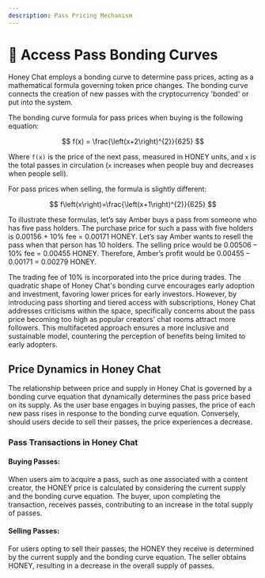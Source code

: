 ```yaml
---
description: Pass Pricing Mechanism
---
```


# 🧮 Access Pass Bonding Curves

Honey Chat employs a bonding curve to determine pass prices, acting as a mathematical formula governing token price changes. The bonding curve connects the creation of new passes with the cryptocurrency 'bonded' or put into the system.&#x20;

The bonding curve formula for pass prices when buying is the following equation:

$$
f(x) = \frac{\left(x+2\right)^{2}}{625}
$$

Where `f(x)` is the price of the next pass, measured in HONEY units, and `x` is the total passes in circulation (`x` increases when people buy and decreases when people sell).&#x20;

For pass prices when selling, the formula is slightly different:

$$
f\left(x\right)=\frac{\left(x+1\right)^{2}}{625}
$$

To illustrate these formulas, let’s say Amber buys a pass from someone who has five pass holders. The purchase price for such a pass with five holders is 0.00156 + 10% fee = 0.00171 HONEY. Let’s say Amber wants to resell the pass when that person has 10 holders. The selling price would be 0.00506 – 10% fee = 0.00455 HONEY. Therefore, Amber’s profit would be 0.00455 – 0.00171 = 0.00279 HONEY.

The trading fee of 10% is incorporated into the price during trades. The quadratic shape of Honey Chat's bonding curve encourages early adoption and investment, favoring lower prices for early investors. However, by introducing pass shorting and tiered access with subscriptions, Honey Chat addresses criticisms within the space, specifically concerns about the pass price becoming too high as popular creators' chat rooms attract more followers. This multifaceted approach ensures a more inclusive and sustainable model, countering the perception of benefits being limited to early adopters.

## Price Dynamics in Honey Chat

The relationship between price and supply in Honey Chat is governed by a bonding curve equation that dynamically determines the pass price based on its supply. As the user base engages in buying passes, the price of each new pass rises in response to the bonding curve equation. Conversely, should users decide to sell their passes, the price experiences a decrease.

### Pass Transactions in Honey Chat

#### Buying Passes:

When users aim to acquire a pass, such as one associated with a content creator, the HONEY price is calculated by considering the current supply and the bonding curve equation. The buyer, upon completing the transaction, receives passes, contributing to an increase in the total supply of passes.

#### Selling Passes:

For users opting to sell their passes, the HONEY they receive is determined by the current supply and the bonding curve equation. The seller obtains HONEY, resulting in a decrease in the overall supply of passes.

####
